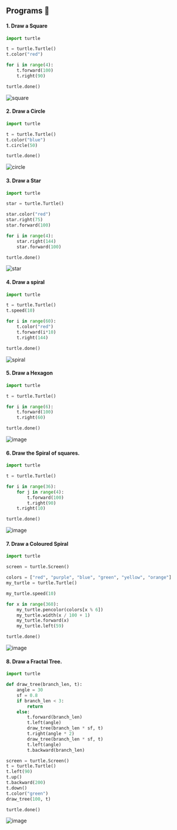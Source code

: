 ## Programs 🌟


#### 1. Draw a Square

```py
import turtle

t = turtle.Turtle()
t.color("red")

for i in range(4):
    t.forward(100)
    t.right(90)

turtle.done()
```

![ square ](https://github.com/user-attachments/assets/390c93d2-01ca-4e26-9bd4-23066c36a883)





#### 2. Draw a Circle

```py
import turtle

t = turtle.Turtle()
t.color("blue")
t.circle(50)

turtle.done()
```

![ circle ](https://github.com/user-attachments/assets/412f20b2-e2d3-4955-b9ef-1dc5e85c0dda)





#### 3. Draw a Star

```py
import turtle

star = turtle.Turtle()

star.color("red")
star.right(75)
star.forward(100)

for i in range(4):
    star.right(144)
    star.forward(100)

turtle.done()
```

![ star ](https://github.com/user-attachments/assets/0eba4c4b-9b90-4323-8620-f9f2be47be46)






#### 4. Draw a spiral

```py
import turtle

t = turtle.Turtle()
t.speed(10)

for i in range(60):
    t.color("red")
    t.forward(i*10)
    t.right(144)

turtle.done()
```

![ spiral ](https://github.com/user-attachments/assets/36b23aa0-6186-4675-bf4e-b10cfe1d2b7e)







#### 5. Draw a Hexagon

```py
import turtle

t = turtle.Turtle()

for i in range(6):
    t.forward(100)
    t.right(60)

turtle.done()
```

![image](https://github.com/user-attachments/assets/c7962271-6c76-4cd5-beb4-6deb7df622fe)










#### 6. Draw the Spiral of squares.

```py
import turtle

t = turtle.Turtle()

for i in range(36):
    for j in range(4):
        t.forward(100)
        t.right(90)
    t.right(10)

turtle.done()
```

![image](https://github.com/user-attachments/assets/c71a39bc-35df-42c5-be32-1433d1c652ce)






#### 7. Draw a Coloured Spiral

```py
import turtle

screen = turtle.Screen()

colors = ["red", "purple", "blue", "green", "yellow", "orange"]
my_turtle = turtle.Turtle()

my_turtle.speed(10)

for x in range(360):
    my_turtle.pencolor(colors[x % 6])
    my_turtle.width(x / 100 + 1)
    my_turtle.forward(x)
    my_turtle.left(59)

turtle.done()
```

![image](https://github.com/user-attachments/assets/de92a63c-0316-492e-ad1b-c290c0405115)






#### 8. Draw a Fractal Tree.

```py
import turtle

def draw_tree(branch_len, t):
    angle = 30
    sf = 0.8
    if branch_len < 3:
        return
    else:
        t.forward(branch_len)
        t.left(angle)
        draw_tree(branch_len * sf, t)
        t.right(angle * 2)
        draw_tree(branch_len * sf, t)
        t.left(angle)
        t.backward(branch_len)

screen = turtle.Screen()
t = turtle.Turtle()
t.left(90)
t.up()
t.backward(200)
t.down()
t.color("green")
draw_tree(100, t)

turtle.done()
```

![image](https://github.com/user-attachments/assets/61f55e54-0d96-4c57-8bce-77d0185b1527)
